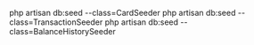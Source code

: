 php artisan db:seed --class=CardSeeder
php artisan db:seed --class=TransactionSeeder
php artisan db:seed --class=BalanceHistorySeeder
